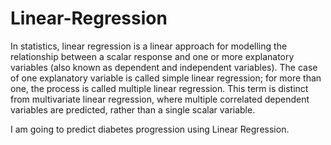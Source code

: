 # Linear-Regression
In statistics, linear regression is a linear approach for modelling the relationship between a scalar response and one or more explanatory variables (also known as dependent and independent variables).  The case of one explanatory variable is called simple linear regression; for more than one, the process is called multiple linear regression. This term is distinct from multivariate linear regression, where multiple correlated dependent variables are predicted, rather than a single scalar variable.

I am going to predict diabetes progression using Linear Regression.

